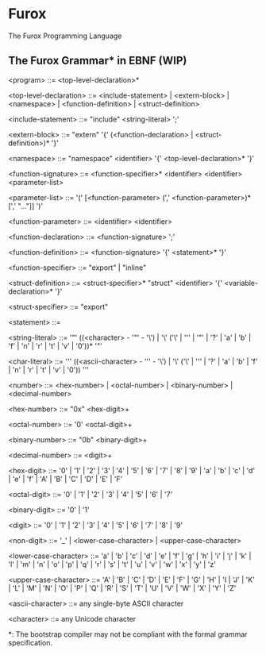 # Furox
The Furox Programming Language

## The Furox Grammar* in EBNF (WIP)

&lt;program&gt; ::= &lt;top-level-declaration&gt;*

&lt;top-level-declaration&gt; ::= &lt;include-statement&gt; | &lt;extern-block&gt; | &lt;namespace&gt; | &lt;function-definition&gt; | &lt;struct-definition&gt;

&lt;include-statement&gt; ::= "include" &lt;string-literal&gt; ';'

&lt;extern-block&gt; ::= "extern" '{' (&lt;function-declaration&gt; | &lt;struct-definition&gt;)* '}'

&lt;namespace&gt; ::= "namespace" &lt;identifier&gt; '{' &lt;top-level-declaration&gt;* '}'

&lt;function-signature&gt; ::= &lt;function-specifier&gt;* &lt;identifier&gt; &lt;identifier&gt; &lt;parameter-list&gt;

&lt;parameter-list&gt; ::= '(' [&lt;function-parameter&gt; (',' &lt;function-parameter&gt;)* [',' "..."]] ')'

&lt;function-parameter&gt; ::= &lt;identifier&gt; &lt;identifier&gt;

&lt;function-declaration&gt; ::= &lt;function-signature&gt; ';'

&lt;function-definition&gt; ::= &lt;function-signature&gt; '{' &lt;statement&gt;* '}'

&lt;function-specifier&gt; ::= "export" | "inline"

&lt;struct-definition&gt; ::= &lt;struct-specifier&gt;* "struct" &lt;identifier&gt; '{' &lt;variable-declaration&gt;* '}'

&lt;struct-specifier&gt; ::= "export"

&lt;statement&gt; ::= <!-- TODO: Define this rule properly -->

&lt;string-literal&gt; ::= '"' ((&lt;character&gt; - '"' - '\\') | '\\' ('\\' | ''' | '"' | '?' | 'a' | 'b' | 'f' | 'n' | 'r' | 't' | 'v' | '0'))* '"'

&lt;char-literal&gt; ::= ''' ((&lt;ascii-character&gt; - ''' - '\\') | '\\' ('\\' | ''' | '?' | 'a' | 'b' | 'f' | 'n' | 'r' | 't' | 'v' | '0')) '''

&lt;number&gt; ::= &lt;hex-number&gt; | &lt;octal-number&gt; | &lt;binary-number&gt; | &lt;decimal-number&gt;

&lt;hex-number&gt; ::= "0x" &lt;hex-digit&gt;+

&lt;octal-number&gt; ::= '0' &lt;octal-digit&gt;+

&lt;binary-number&gt; ::= "0b" &lt;binary-digit&gt;+

&lt;decimal-number&gt; ::= &lt;digit&gt;+

&lt;hex-digit&gt; ::= '0' | '1' | '2' | '3' | '4' | '5' | '6' | '7' | '8' | '9' | 'a' | 'b' | 'c' | 'd' | 'e' | 'f' | 'A' | 'B' | 'C' | 'D' | 'E' | 'F'

&lt;octal-digit&gt; ::= '0' | '1' | '2' | '3' | '4' | '5' | '6' | '7'

&lt;binary-digit&gt; ::= '0' | '1'

&lt;digit&gt; ::= '0' | '1' | '2' | '3' | '4' | '5' | '6' | '7' | '8' | '9'

&lt;non-digit&gt; ::= '_' | &lt;lower-case-character&gt; | &lt;upper-case-character&gt;

&lt;lower-case-character&gt; ::= 'a' | 'b' | 'c' | 'd' | 'e' | 'f' | 'g' | 'h' | 'i' | 'j' | 'k' | 'l' | 'm' | 'n' | 'o' | 'p' | 'q' | 'r' | 's' | 't' | 'u' | 'v' | 'w' | 'x' | 'y' | 'z'

&lt;upper-case-character&gt; ::= 'A' | 'B' | 'C' | 'D' | 'E' | 'F' | 'G' | 'H' | 'I | 'J' | 'K' | 'L' | 'M' | 'N' | 'O' | 'P' | 'Q' | 'R' | 'S' | 'T' | 'U' | 'V' | 'W' | 'X' | 'Y' | 'Z'

&lt;ascii-character&gt; ::= any single-byte ASCII character

&lt;character&gt; ::= any Unicode character

*: The bootstrap compiler may not be compliant with the formal grammar specification.
